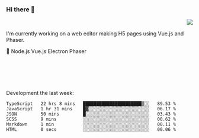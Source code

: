 ### Hi there 👋

<img align="right" src="https://github-readme-stats.vercel.app/api?username=jasonpanggo"/>

<br>
<p align="left">
I'm currently working on a web editor making H5 pages using Vue.js and Phaser.
</p>
<p align="left">
📖 Node.js Vue.js Electron Phaser
</p>
<br>
<br>
<br>
<br>

Development the last week:
<!--START_SECTION:waka-->

```text
TypeScript   22 hrs 8 mins   ██████████████████████▒░░   89.53 %
JavaScript   1 hr 31 mins    █▓░░░░░░░░░░░░░░░░░░░░░░░   06.17 %
JSON         50 mins         █░░░░░░░░░░░░░░░░░░░░░░░░   03.43 %
SCSS         9 mins          ░░░░░░░░░░░░░░░░░░░░░░░░░   00.62 %
Markdown     1 min           ░░░░░░░░░░░░░░░░░░░░░░░░░   00.11 %
HTML         0 secs          ░░░░░░░░░░░░░░░░░░░░░░░░░   00.06 %
```

<!--END_SECTION:waka-->

<!--
**JASONPANGGO/jasonpanggo** is a ✨ _special_ ✨ repository because its `README.md` (this file) appears on your GitHub profile.

Here are some ideas to get you started:

- 🔭 I’m currently working on ...
- 🌱 I’m currently learning ...
- 👯 I’m looking to collaborate on ...
- 🤔 I’m looking for help with ...
- 💬 Ask me about ...
- 📫 How to reach me: ...
- 😄 Pronouns: ...
- ⚡ Fun fact: ...
-->
